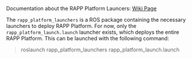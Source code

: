 Documentation about the RAPP Platform Launcers: [Wiki Page](https://github.com/rapp-project/rapp-platform/wiki/RAPP-Platform-Launchers)

The ```rapp_platform_launchers``` is a ROS package containing the necessary launchers to deploy RAPP Platform. For now, only the ```rapp_platform_launch.launch``` launcher exists, which deploys the entire RAPP Platform. This can be launched with the following command:

> roslaunch rapp_platform_launchers rapp_platform_launch.launch
